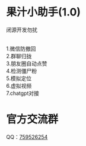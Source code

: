 # 果汁小助手(1.0)
闭源开发勿扰<br><br>

1.微信防撤回<br>
2.群聊归拢<br>
3.朋友圈自动点赞<br>
4.检测僵尸粉<br>
5.模拟定位<br>
6.虚拟视频<br>
7.chatgpt对接<br>

# 官方交流群
QQ：[759526254](https://qm.qq.com/cgi-bin/qm/qr?authKey=vR2YKKC%2Bpts9ktCTegzxx1zRnM1wW5efr%2BQsPZZh0Mg94hncOGQGx1LDmZuczuUF&k=PV_m9OeW5WiaR1pCvuNycm2_OHnbd2YH&noverify=0)
